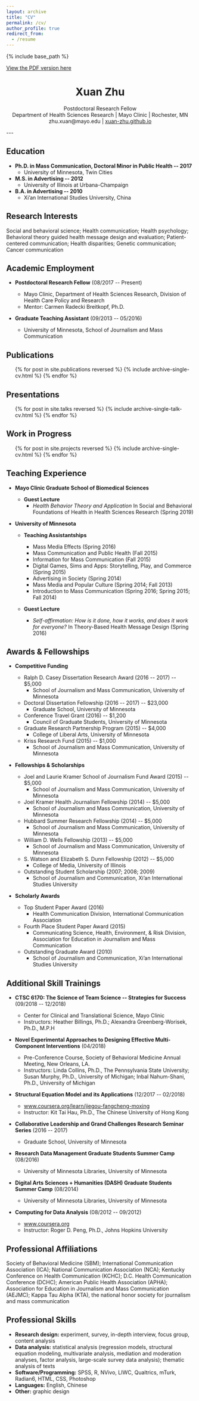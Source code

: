 ```yaml
---
layout: archive
title: "CV"
permalink: /cv/
author_profile: true
redirect_from:
  - /resume
---
```


{% include base_path %}

<a href="https://xuan-zhu.github.io/files/XuanZhu_CV-072119.pdf" target="_blank">View the PDF version here</a>

<h1 align="center"><b>Xuan Zhu</b></h1>
<p align="center">Postdoctoral Research Fellow<br>
Department of Health Sciences Research | Mayo Clinic | Rochester, MN<br>
zhu.xuan@mayo.edu | <a href="https://xuan-zhu.github.io" target="_blank">xuan-zhu.github.io</a></p>
---

Education
------
* **Ph.D. in Mass Communication, Doctoral Minor in Public Health -- 2017**
  * University of Minnesota, Twin Cities 
* **M.S. in Advertising -- 2012** 
  * University of Illinois at Urbana-Champaign
* **B.A. in Advertising -- 2010** 
  * Xi’an International Studies University, China

Research Interests
------
Social and behavioral science; Health communication; Health psychology; Behavioral theory guided health message design and evaluation; Patient-centered communication; Health disparities; Genetic communication; Cancer communication 

Academic Employment
------
* **Postdoctoral Research Fellow** (08/2017 -- Present)  
  * Mayo Clinic, Department of Health Sciences Research, Division of Health Care Policy and Research
  * Mentor: Carmen Radecki Breitkopf, Ph.D.

* **Graduate Teaching Assistant** (09/2013 -- 05/2016)
  * University of Minnesota, School of Journalism and Mass Communication

Publications
------
  <ul>{% for post in site.publications reversed %}
    {% include archive-single-cv.html %}
  {% endfor %}</ul>
  
Presentations
------
  <ul>{% for post in site.talks reversed %}
    {% include archive-single-talk-cv.html %}
  {% endfor %}</ul>

Work in Progress
------
  <ul>{% for post in site.projects reversed %}
    {% include archive-single-cv.html %}
  {% endfor %}</ul>

Teaching Experience
------
* **Mayo Clinic Graduate School of Biomedical Sciences**
  * **Guest Lecture**
    * *Health Behavior Theory and Application* In Social and Behavioral Foundations of Health in Health Sciences Research (Spring 2019)

* **University of Minnesota** 
  * **Teaching Assistantships**
    * Mass Media Effects (Spring 2016)
    * Mass Communication and Public Health (Fall 2015)
    * Information for Mass Communication (Fall 2015)
    * Digital Games, Sims and Apps: Storytelling, Play, and Commerce (Spring 2015)
    * Advertising in Society (Spring 2014)  
    * Mass Media and Popular Culture (Spring 2014; Fall 2013)
    * Introduction to Mass Communication (Spring 2016; Spring 2015; Fall 2014)
  
  * **Guest Lecture**
    * *Self-affirmation: How is it done, how it works, and does it work for everyone?* In Theory-Based Health Message Design (Spring 2016)

Awards & Fellowships
------
* **Competitive Funding** 
  * Ralph D. Casey Dissertation Research Award (2016 -- 2017) -- $5,000
    * School of Journalism and Mass Communication, University of Minnesota 
  * Doctoral Dissertation Fellowship (2016 -- 2017) -- $23,000	 
    * Graduate School, University of Minnesota
  * Conference Travel Grant (2016) -- $1,200
    * Council of Graduate Students, University of Minnesota
  * Graduate Research Partnership Program (2015) -- $4,000
    *	College of Liberal Arts, University of Minnesota
  * Kriss Research Fund (2015) -- $1,000
    *	School of Journalism and Mass Communication, University of Minnesota
    
* **Fellowships & Scholarships** 
  * Joel and Laurie Kramer School of Journalism Fund Award (2015) -- $5,000
    * School of Journalism and Mass Communication, University of Minnesota
  * Joel Kramer Health Journalism Fellowship (2014) -- $5,000
    * School of Journalism and Mass Communication, University of Minnesota
  * Hubbard Summer Research Fellowship (2014) -- $5,000	
    * School of Journalism and Mass Communication, University of Minnesota
  * William D. Wells Fellowship (2013) -- $5,000
    * School of Journalism and Mass Communication, University of Minnesota
  * S. Watson and Elizabeth S. Dunn Fellowship (2012) -- $5,000
    * College of Media, University of Illinois
  * Outstanding Student Scholarship	(2007; 2008; 2009)
    * School of Journalism and Communication, Xi’an International Studies University
    
* **Scholarly Awards**  
  * Top Student Paper Award	(2016)
    *	Health Communication Division, International Communication Association
  * Fourth Place Student Paper Award (2015)
    *	Communicating Science, Health, Environment, & Risk Division, Association for Education in Journalism and Mass Communication
  * Outstanding Graduate Award (2010)
    *	School of Journalism and Communication, Xi’an International Studies University

Additional Skill Trainings
------
* **CTSC 6170: The Science of Team Science -- Strategies for Success** (09/2018 -- 12/2018)
  * Center for Clinical and Translational Science, Mayo Clinic
  * Instructors: Heather Billings, Ph.D.; Alexandra Greenberg-Worisek, Ph.D., M.P.H
  
* **Novel Experimental Approaches to Designing Effective Multi-Component Interventions** (04/2018)
  * Pre-Conference Course, Society of Behavioral Medicine Annual Meeting, New Orleans, LA.
  * Instructors: Linda Collins, Ph.D., The Pennsylvania State University; Susan Murphy, Ph.D., University of Michigan; Inbal Nahum-Shani, Ph.D., University of Michigan
  
* **Structural Equation Model and its Applications** (12/2017 -- 02/2018) 
  * <a href="https://www.coursera.org/learn/jiegou-fangcheng-moxing" target="_blank">www.coursera.org/learn/jiegou-fangcheng-moxing</a>
  * Instructor: Kit Tai Hau, Ph.D., The Chinese University of Hong Kong

* **Collaborative Leadership and Grand Challenges Research Seminar Series** (2016 -- 2017)
  * Graduate School, University of Minnesota

* **Research Data Management Graduate Students Summer Camp** (08/2016)
  * University of Minnesota Libraries, University of Minnesota

* **Digital Arts Sciences + Humanities (DASH) Graduate Students Summer Camp** (08/2014) 
  * University of Minnesota Libraries, University of Minnesota

* **Computing for Data Analysis** (08/2012 -- 09/2012)
  * <a href="https://www.coursera.org" target="_blank">www.coursera.org</a>	
  * Instructor: Roger D. Peng, Ph.D., Johns Hopkins University

Professional Affiliations
------
Society of Behavioral Medicine (SBM); International Communication Association (ICA); National Communication Association (NCA); Kentucky Conference on Health Communication (KCHC); D.C. Health Communication Conference (DCHC); American Public Health Association (APHA); Association for Education in Journalism and Mass Communication (AEJMC); Kappa Tau Alpha (KTA), the national honor society for journalism and mass communication

Professional Skills
------
* **Research design:** experiment, survey, in-depth interview, focus group, content analysis
* **Data analysis:** statistical analysis (regression models, structural equation modeling, multivariate analysis, mediation and moderation analyses, factor analysis, large-scale survey data analysis); thematic analysis of texts
* **Software/Programming:** SPSS, R, NVivo, LIWC, Qualtrics, mTurk, Radian6, HTML, CSS, Photoshop
* **Languages:** English, Chinese 
* **Other:** graphic design 


  
  
  
